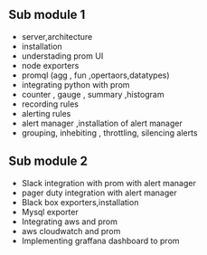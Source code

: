 ## Sub module 1

- server,architecture  
- installation  
- understading prom UI  
- node exporters  
- promql (agg , fun ,opertaors,datatypes)  
- integrating python with prom  
- counter , gauge , summary ,histogram  
- recording rules  
- alerting rules  
- alert manager ,installation of alert manager  
- grouping, inhebiting , throttling,  silencing alerts

## Sub module 2

- Slack integration with prom with alert manager  
- pager duty integration with alert manager  
- Black box exporters,installation  
- Mysql exporter  
- Integrating aws and prom  
- aws cloudwatch and prom  
- Implementing graffana dashboard to  prom